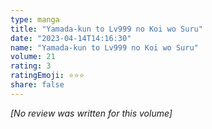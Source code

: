 ```yaml
---
type: manga
title: "Yamada-kun to Lv999 no Koi wo Suru"
date: "2023-04-14T14:16:30"
name: "Yamada-kun to Lv999 no Koi wo Suru"
volume: 21
rating: 3
ratingEmoji: ⭐️⭐️⭐️
share: false
---
```


*[No review was written for this volume]*
